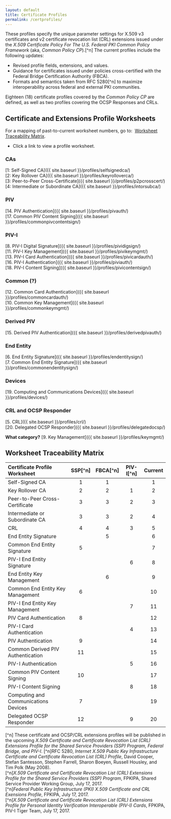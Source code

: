 ```yaml
---
layout: default
title: Certificate Profiles
permalink: /certprofiles/
---
```


These profiles specify the unique parameter settings for X.509 v3 certificates and v2 certificate revocation list (CRL) extensions issued under the _X.509 Certificate Policy For The U.S. Federal PKI Common Policy Framework_ (aka, _Common Policy CP_).[^n] The current profiles include the following updates:
* Revised profile fields, extensions, and values.<!--Validate this with Wendy.-->
* Guidance for certificates issued under policies cross-certified with the Federal Bridge Certification Authority (FBCA).
* Formats and semantics taken from RFC 5280[^n] to maximize interoperability across federal and external PKI communities. 

Eighteen (18) certificate profiles covered by the _Common Policy CP_ are defined, as well as two profiles covering the OCSP Responses and CRLs.

## Certificate and Extensions Profile Worksheets

For a mapping of past-to-current worksheet numbers, go to:&nbsp;&nbsp;[Worksheet Traceability Matrix](#worksheet-traceability-matrix). 

* Click a link to view a profile worksheet.

### CAs 
 
[1: Self-Signed CA]({{ site.baseurl }}/profiles/selfsignedca/)<BR>
[2: Key Rollover CA]({{ site.baseurl }}/profiles/keyrolloverca/)<BR>
[3: Peer-to-Peer Cross-Certificate]({{ site.baseurl }}/profiles/p2pcrosscert/)<BR>
[4: Intermediate or Subordinate CA]({{ site.baseurl }}/profiles/intorsubca/)<BR>

### PIV

[14. PIV Authentication]({{ site.baseurl }}/profiles/pivauth/)<BR>
[17. Common PIV Content Signing]({{ site.baseurl }}/profiles/commonpivcontentsign/)<BR>

### PIV-I

[8. PIV-I Digital Signature]({{ site.baseurl }}/profiles/pividigsign/)<BR>
[11. PIV-I Key Management]({{ site.baseurl }}/profiles/pivikeymgmt/)<BR>
[13. PIV-I Card Authentication]({{ site.baseurl }}/profiles/pivicardauth/)<BR>
[16. PIV-I Authentication]({{ site.baseurl }}/profiles/piviauth/)<BR>
[18. PIV-I Content Signing]({{ site.baseurl }}/profiles/pivicontentsign/)<BR>

### Common (?)

[12. Common Card Authentication]({{ site.baseurl }}/profiles/commoncardauth/)<BR>
[10. Common Key Management]({{ site.baseurl }}/profiles/commonkeymgmt/)

### Derived PIV

[15. Derived PIV Authentication]({{ site.baseurl }}/profiles/derivedpivauth/)

### End Entity

[6. End Entity Signature]({{ site.baseurl }}/profiles/endentitysign/)<BR>
[7. Common End Entity Signature]({{ site.baseurl }}/profiles/commonendentitysign/)<BR>

### Devices

[19. Computing and Communications Devices]({{ site.baseurl }}/profiles/devices/)

### CRL and OCSP Responder

[5. CRL]({{ site.baseurl }}/profiles/crl/)<BR>
[20. Delegated OCSP Responder]({{ site.baseurl }}/profiles/delegatedocsp/)

**What category?**<!--Email to Wendy on 11-20 for her return from leave-->
[9. Key Management]({{ site.baseurl }}/profiles/keymgmt/)

## Worksheet Traceability Matrix
<!--The titles of worksheets 8, 9, 10, 11, 12, and 13 do not map to the titles of the current worksheets. Need to resolve these with Wendy.-->
| **Certificate Profile Worksheet**   | **SSP**[^n]  | **FBCA[^n]**     | **PIV-I[^n]**     | **Current**   |
| :----------------------------------  | :---------:        | :-----------:      | :-----------:      | :-----------:      |
| Self-Signed CA                       | 1                  | 1            |               | 1             |
| Key Rollover CA                      | 2                  | 2            |  1            | 2             |
| Peer-to-Peer Cross-Certificate       | 3                  | 3            |  2            | 3             |
| Intermediate or Subordinate CA       | 3                  | 3            |  2            | 4             |
| CRL                                  | 4                  | 4            |  3            | 5             |
| End Entity Signature       |                | 5            |               | 6             |
| Common End Entity Signature       | 5              |              |               | 7             |
| PIV-I End Entity Signature       |                |              |  6            | 8             |
| End Entity Key Management       |                |  6           |               | 9             |
| Common End Entity Key Management       | 6               |             |               | 10             |
| PIV-I End Entity Key Management       |                |             | 7              | 11             |
| PIV Card Authentication       | 8               |             |               | 12             |
| PIV-I Card Authentication       |                |             |  4             | 13             |
| PIV Authentication       |  9              |             |               | 14             |
| Common Derived PIV Authentication       |  11              |             |               | 15             |
| PIV-I Authentication       |                |             |  5             | 16             |
| Common PIV Content Signing       | 10               |             |               | 17             |
| PIV-I Content Signing       |                |             |  8             | 18             |
| Computing and Communications Devices       | 7               |             |               | 19             |
| Delegated OCSP Responder       | 12               |             | 9             | 20             |


[^n] These certificate and OCSP/CRL extensions profiles will be published in the upcoming _X.509 Certificate and Certificate Revocation List (CRL) Extensions Profile for the Shared Service Providers (SSP) Program, Federal Bridge, and PIV-I_.
[^n]RFC 5280, _Internet X.509 Public Key Infrastructure Certificate and Certificate Revocation List (CRL) Profile_, David Cooper, Stefan Santesson, Stephen Farrell, Sharon Boeyen, Russell Housley, and Tim Polk (May 2008).<BR>
[^n]_X.509 Certificate and Certificate Revocation List (CRL) Extensions Profile for the Shared Service Providers (SSP) Program_, FPKIPA, Shared Service Provider Working Group, July 17, 2017.<BR>
[^n]_Federal Public Key Infrastructure (PKI) X.509 Certificate and CRL Exensions Profile_, FPKIPA, July 17, 2017.<BR>
[^n]_X.509 Certificate and Certificate Revocation List (CRL) Extensions Profile for Personal Identity Verification Interoperable (PIV-I) Cards_, FPKIPA, PIV-I Tiger Team, July 17, 2017.

